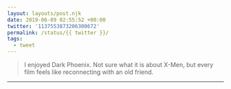 ```yaml
---
layout: layouts/post.njk
date: 2019-06-09 02:55:52 +00:00
twitter: '1137553873206300672'
permalink: /status/{{ twitter }}/
tags: 
  - tweet
---
```


> I enjoyed Dark Phoenix. Not sure what it is about X-Men, but every film feels like reconnecting with an old friend.

---
